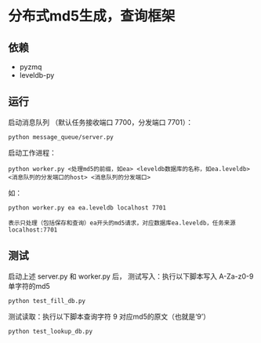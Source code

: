 分布式md5生成，查询框架
============

依赖
----

* pyzmq
* leveldb-py

运行
----

启动消息队列 （默认任务接收端口 7700，分发端口 7701）：

	python message_queue/server.py


启动工作进程：

    python worker.py <处理md5的前缀，如ea> <leveldb数据库的名称，如ea.leveldb> <消息队列的分发端口的host> <消息队列的分发端口>

如：

    python worker.py ea ea.leveldb localhost 7701

    表示只处理（包括保存和查询）ea开头的md5请求，对应数据库ea.leveldb，任务来源localhost:7701

测试
-------
启动上述 server.py 和 worker.py 后，
测试写入：执行以下脚本写入 A-Za-z0-9单字符的md5

    python test_fill_db.py

测试读取：执行以下脚本查询字符 9 对应md5的原文（也就是‘9’）

    python test_lookup_db.py
